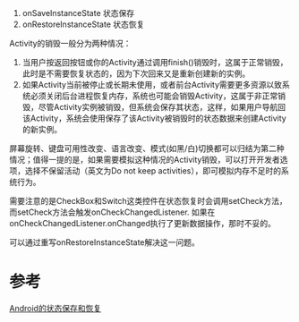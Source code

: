 1. onSaveInstanceState 状态保存
1. onRestoreInstanceState 状态恢复

Activity的销毁一般分为两种情况：

1. 当用户按返回按钮或你的Activity通过调用finish()销毁时，这属于正常销毁，此时是不需要恢复状态的，因为下次回来又是重新创建新的实例。
1. 如果Activity当前被停止或长期未使用，或者前台Activity需要更多资源以致系统必须关闭后台进程恢复内存，系统也可能会销毁Activity，这属于非正常销毁，尽管Activity实例被销毁，但系统会保存其状态，这样，如果用户导航回该Activity，系统会使用保存了该Activity被销毁时的状态数据来创建Activity的新实例。

屏幕旋转、键盘可用性改变、语言改变、模式(如黑/白)切换都可以归结为第二种情况；值得一提的是，如果需要模拟这种情况的Activity销毁，可以打开开发者选项，选择不保留活动（英文为Do not keep activities），即可模拟内存不足时的系统行为。


需要注意的是CheckBox和Switch这类控件在状态恢复时会调用setCheck方法，而setCheck方法会触发onCheckChangedListener.
如果在onCheckChangedListener.onChanged执行了更新数据操作，那时不妥的。

可以通过重写onRestoreInstanceState解决这一问题。

# 参考
[Android的状态保存和恢复](https://www.jianshu.com/p/90cf59f22f40)